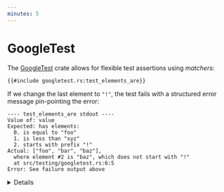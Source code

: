 ```yaml
---
minutes: 5
---
```


# GoogleTest

The [GoogleTest](https://docs.rs/googletest/) crate allows for flexible test
assertions using _matchers_:

```rust,ignore
{{#include googletest.rs:test_elements_are}}
```

If we change the last element to `"!"`, the test fails with a structured error
message pin-pointing the error:

<!-- mdbook-xgettext: skip -->

```text
---- test_elements_are stdout ----
Value of: value
Expected: has elements:
  0. is equal to "foo"
  1. is less than "xyz"
  2. starts with prefix "!"
Actual: ["foo", "bar", "baz"],
  where element #2 is "baz", which does not start with "!"
  at src/testing/googletest.rs:6:5
Error: See failure output above
```

<details>

- GoogleTest is not part of the Rust Playground, so you need to run this example
  in a local environment. Use `cargo add googletest` to quickly add it to an
  existing Cargo project.

- The `use googletest::prelude::*;` line imports a number of
  [commonly used macros and types][prelude].

- This just scratches the surface, there are many builtin matchers.

- A particularly nice feature is that mismatches in multi-line strings strings
  are shown as a diff:

```rust,ignore
{{#include googletest.rs:test_multiline_string_diff}}
```

  shows a color-coded diff (colors not shown here):

  <!-- mdbook-xgettext: skip -->
  ```text
      Value of: haiku
  Expected: is equal to "Memory safety found,\nRust's silly humor guides the way,\nSecure code you'll write."
  Actual: "Memory safety found,\nRust's strong typing guides the way,\nSecure code you'll write.",
    which isn't equal to "Memory safety found,\nRust's silly humor guides the way,\nSecure code you'll write."
  Difference(-actual / +expected):
   Memory safety found,
  -Rust's strong typing guides the way,
  +Rust's silly humor guides the way,
   Secure code you'll write.
    at src/testing/googletest.rs:17:5
  ```

- The crate is a Rust port of
  [GoogleTest for C++](https://google.github.io/googletest/).

[prelude]: https://docs.rs/googletest/latest/googletest/prelude/index.html

- GoogleTest is available for use in AOSP.

</details>
